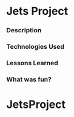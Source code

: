 # Jets Project

### Description

### Technologies Used

### Lessons Learned

### What was fun? 
# JetsProject
